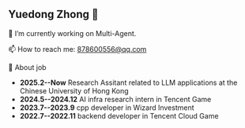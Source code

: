 ## Yuedong Zhong 👋
🔭 I’m currently working on Multi-Agent.

📫 How to reach me: 878600556@qq.com

💬 About job
- **2025.2--Now** Research Assitant related to LLM applications at the Chinese University of Hong Kong
- **2024.5--2024.12** AI infra research intern in Tencent Game
- **2023.7--2023.9**  cpp developer in Wizard Investment
- **2022.7--2022.11** backend developer in Tencent Cloud Game
